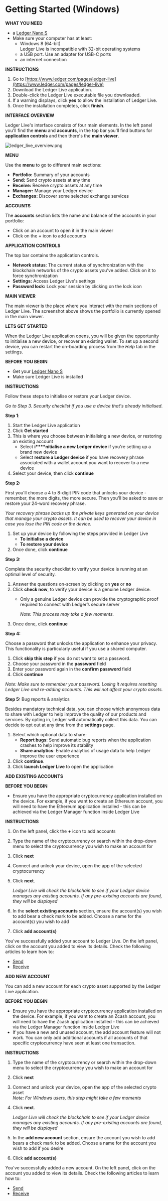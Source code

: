 # Getting Started (Windows)

**WHAT YOU NEED**

-   a [Ledger Nano S](https://coinstop.io/products/ledger-nano-s)
-   Make sure your computer has at least:
    -   Windows 8 (64-bit)  
        Ledger Live is incompatible with 32-bit operating systems
    -   a USB port. Use an adapter for USB-C ports
    -   an internet connection

**INSTRUCTIONS**

1.  Go to [https://www.ledger.com/pages/ledger-live](https://www.ledger.com/pages/ledger-live)
2.  Download the Ledger Live application.
3.  Double-click the Ledger Live executable file you downloaded.
4.  If a warning displays, click **yes** to allow the installation of Ledger Live.
5.  Once the installation completes, click **finish**.

  

**INTERFACE OVERVIEW**

  

Ledger Live's interface consists of four main elements. In the left panel you'll find the **menu** and **accounts**, in the top bar you'll find buttons for **application controls** and then there's the **main viewer**.

![ledger_live_overview.png](https://coinstop.kayako.com/base/media/url/tLONiE1G3MsiWDqWxVBS8Dx1n9R9ZPja)

  

**MENU**

Use the **menu** to go to different main sections:

-   **Portfolio:** Summary of your accounts
-   **Send:** Send crypto assets at any time
-   **Receive:** Receive crypto assets at any time
-   **Manager:** Manage your Ledger device
-   **Exchanges:** Discover some selected exchange services

**ACCOUNTS**

The **accounts** section lists the name and balance of the accounts in your portfolio:

-   Click on an account to open it in the main viewer
-   Click on the **+**  icon to add accounts

**APPLICATION CONTROLS**

The top bar contains the application controls.

-   **Network status**: The current status of synchronization with the blockchain networks of the crypto assets you've added. Click on it to force synchronization
-   **Settings:** Access Ledger Live's settings
-   **Password lock:** Lock your session by clicking on the lock icon

**MAIN VIEWER**

The main viewer is the place where you interact with the main sections of Ledger Live. The screenshot above shows the portfolio is currently opened in the main viewer.

  

**LETS GET STARTED**

  

When the Ledger Live application opens, you will be given the opportunity to initialise a new device, or recover an existing wallet. To set up a second device, you can restart the on-boarding process from the _Help_ tab in the settings.

**BEFORE YOU BEGIN**

-   Get your [Ledger Nano S](https://coinstop.io/products/ledger-nano-s)
-   Make sure Ledger Live is installed

**INSTRUCTIONS**

Follow these steps to initialise or restore your Ledger device.

_Go to Step 3. Security checklist if you use a device that's already initialised._

  

**Step 1**:

1.  Start the Ledger Live application
2.  Click **Get started**
3.  This is where you choose between initialising a new device, or restoring an existing account
    -   Select **i****nitialise a new Ledger device** if you're setting up a brand new device
    -   Select **restore a Ledger device** if you have recovery phrase associated with a wallet account you want to recover to a new device
4.  Select your device, then click **continue**

  

**Step 2:**

First you'll choose a 4 to 8-digit PIN code that unlocks your device - remember, the more digits, the more secure. Then you'll be asked to save or restore your 24-word recovery phrase.

_Your recovery phrase backs up the private keys generated on your device that manage your crypto assets. It can be used to recover your device in case you lose the PIN code or the device._

1.  Set up your device by following the steps provided in Ledger Live
    -   **To initialise a device**
    -   **To restore your device**
2.  Once done, click **continue**

  

**Step 3:**

Complete the security checklist to verify your device is running at an optimal level of security.

1.  Answer the questions on-screen by clicking on **yes** or **no**
2.  Click **check now**, to verify your device is a genuine Ledger device.
    -   Only a genuine Ledger device can provide the cryptographic proof required to connect with Ledger’s secure server  
          
        _Note: This process may take a few moments._
3.  Once done, click **continue**

  

**Step 4:**

Choose a password that unlocks the application to enhance your privacy. This functionality is particularly useful if you use a shared computer.

1.  Click **skip this step** if you do not want to set a password.
2.  Choose your password in the **password** field
3.  Enter your password again in the **confirm password** field
4.  Click **continue**

_Note: Make sure to remember your password. Losing it requires resetting Ledger Live and re-adding accounts. This will not affect your crypto assets._

  

**Step 5:** Bug reports & analytics

Besides mandatory technical data, you can choose which anonymous data to share with Ledger to help improve the quality of our products and services. By opting in, Ledger will automatically collect this data. You can decide to opt out at any time from the **settings** page.

1.  Select which optional data to share:
    -   **Report bugs**: Send automatic bug reports when the application crashes to help improve its stability
    -   **Share analytics**: Enable analytics of usage data to help Ledger improve the user experience
2.  Click **continue**.
3.  Click **launch Ledger Live** to open the application

  

**ADD EXISTING ACCOUNTS**

  

**BEFORE YOU BEGIN**

-   Ensure you have the appropriate cryptocurrency application installed on the device. For example, if you want to create an Ethereum account, you will need to have the Ethereum application installed - this can be achieved via the Ledger Manager function inside Ledger Live

**INSTRUCTIONS**

1.  On the left panel, click the **+**  icon to add accounts
2.  Type the name of the cryptocurrency or search within the drop-down menu to select the cryptocurrency you wish to make an account for
3.  Click **next**
4.  Connect and unlock your device, open the app of the selected cryptocurrency
5.  Click **next**.  
      
    _Ledger Live will check the blockchain to see if your Ledger device manages any existing accounts. If any pre-existing accounts are found, they will be displayed_
6.  In the **select existing accounts** section, ensure the account(s) you wish to add bear a check mark to be added. Choose a name for the account(s) you wish to add
7.  Click **add account(s)**

You've successfully added your account to Ledger Live. On the left panel, click on the account you added to view its details. Check the following articles to learn how to:

-   [Send](https://coinstop.kayako.com/article/54-sending-funds-from-ledger-live)
-   [Receive](https://coinstop.kayako.com/article/181-receive)

  

**ADD NEW ACCOUNT**

  

You can add a new account for each crypto asset supported by the Ledger Live application.

**BEFORE YOU BEGIN**

-   Ensure you have the appropriate cryptocurrency application installed on the device. For example, if you want to create an Zcash account, you will need to have the Zcash application installed - this can be achieved via the Ledger Manager function inside Ledger Live
-   If you have a new and unused account, the add account feature will not work. You can only add additional accounts if all accounts of that specific cryptocurrency have seen at least one transaction.

**INSTRUCTIONS**

1.  Type the name of the cryptocurrency or search within the drop-down menu to select the cryptocurrency you wish to make an account for
2.  Click **next**
3.  Connect and unlock your device, open the app of the selected crypto asset  
    _Note: For Windows users, this step might take a few moments_
4.  Click **next**.  
      
    _Ledger Live will check the blockchain to see if your Ledger device manages any existing accounts. If any pre-existing accounts are found, they will be displayed_
5.  In the **add new account** section, ensure the account you wish to add bears a check mark to be added. Choose a name for the account you wish to add if you desire
6.  Click **add account(s)**

You've successfully added a new account. On the left panel, click on the account you added to view its details. Check the following articles to learn how to:

-   [Send](https://coinstop.kayako.com/article/54-sending-funds-from-ledger-live)
-   [Receive](https://coinstop.kayako.com/article/181-receive)